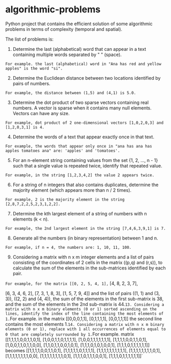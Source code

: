 # algorithmic-problems

Python project that contains the efficient solution of some algorithmic problems in terms of complexity (temporal and spatial).

The list of problems is:
1. Determine the last (alphabetical) word that can appear in a text containing multiple words separated by " " (space).

`For example. the last (alphabetical) word in "Ana has red and yellow apples" is the word "si".`

2. Determine the Euclidean distance between two locations identified by pairs of numbers.
   
`For example, the distance between (1,5) and (4,1) is 5.0.`

3. Determine the dot product of two sparse vectors containing real numbers. A vector is sparse when it contains many null elements. Vectors can have any size.

`For example, dot product of 2 one-dimensional vectors [1,0,2,0,3] and [1,2,0,3,1] is 4.`

4. Determine the words of a text that appear exactly once in that text.

`For example, the words that appear only once in "ana has ana has apples tomatoes ana" are: 'apples' and 'tomatoes'.`

5. For an n-element string containing values from the set {1, 2, ..., n - 1} such that a single value is repeated twice, identify that repeated value.

`For example, in the string [1,2,3,4,2] the value 2 appears twice.`

6. For a string of n integers that also contains duplicates, determine the majority element (which appears more than n / 2 times). 

`For example, 2 is the majority element in the string [2,8,7,2,2,5,2,3,1,2,2].`

7. Determine the kth largest element of a string of numbers with n elements (k < n). 

`For example, the 2nd largest element in the string [7,4,6,3,9,1] is 7.`

8. Generate all the numbers (in binary representation) between 1 and n.
    
`For example, if n = 4, the numbers are: 1, 10, 11, 100.`

9. Considering a matrix with n x m integer elements and a list of pairs consisting of the coordinates of 2 cells in the matrix ((p,q) and (r,s)), to calculate the sum of the elements in the sub-matrices identified by each pair.
    
``For example, for the matrix
[[0, 2, 5, 4, 1],``
[4, 8, 2, 3, 7],

[6, 3, 4, 6, 2],
[7, 3, 1, 8, 3],
[1, 5, 7, 9, 4]]
and the list of pairs ((1, 1) and (3, 3)), ((2, 2) and (4, 4)), the sum of the elements in the first sub-matrix is 38, and the sum of the elements in the 2nd sub-matrix is 44.`
13. Considering a matrix with n x m binary elements (0 or 1) sorted ascending on the lines, identify the index of the line containing the most elements of 1.
`For example. in the matrix
[[0,0,0,1,1],
   [0,1,1,1,1],
   [0,0,1,1,1]]
the second line contains the most elements 1.`
14. Considering a matrix with n x m binary elements (0 or 1), replace with 1 all occurrences of elements equal to 0 that are completely surrounded by 1.
`For example. matrix
[[1,1,1,1,0,0,1,1,0,1],
  [1,0,0,1,1,0,1,1,1,1],
  [1,0,0,1,1,1,1,1,1,1],
  [1,1,1,1,0,0,1,1,0,1],
  [1,0,0,1,1,0,1,1,0,0],
  [1,1,0,1,1,0,0,1,0,1],
  [1,1,1,0,1,0,1,0,0,1],
  [1,1,1,0,1,1,1,1,1,1]]
becomes
[[1,1,1,1,0,0,1,1,0,1],
  [1,1,1,1,1,0,1,1,1,1],
  [1,1,1,1,1,1,1,1,1,1],
  [1,1,1,1,1,1,1,1,0,1],
  [1,1,1,1,1,1,1,1,0,0],
  [1,1,1,1,1,1,1,1,0,1],
  [1,1,1,0,1,1,1,0,0,1],
  [1,1,1,0,1,1,1,1,1,1]]`
